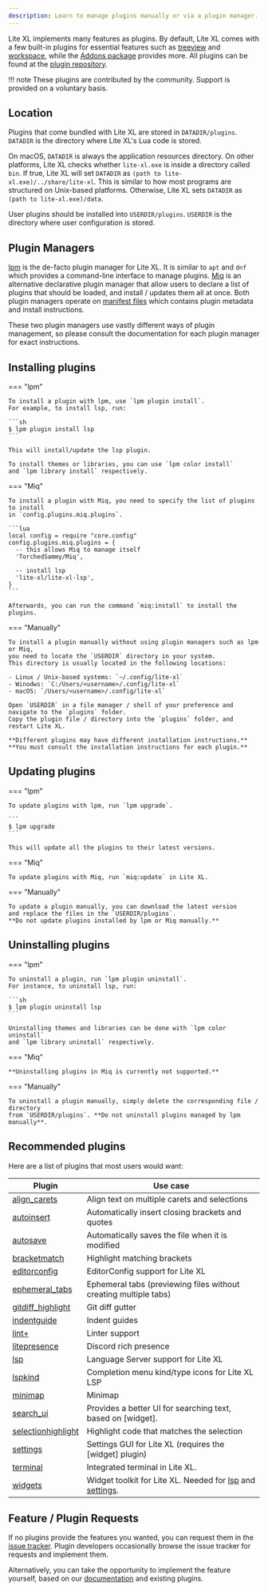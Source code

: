 ```yaml
---
description: Learn to manage plugins manually or via a plugin manager.
---
```


Lite XL implements many features as plugins.
By default, Lite XL comes with a few built-in plugins for essential features such as [treeview]
and [workspace], while the [Addons package] provides more.
All plugins can be found at the [plugin repository][lite-xl/lite-xl-plugins].

!!! note
    These plugins are contributed by the community.
    Support is provided on a voluntary basis.

## Location

Plugins that come bundled with Lite XL are stored in `DATADIR/plugins`.
`DATADIR` is the directory where Lite XL's Lua code is stored.

On macOS, `DATADIR` is always the application resources directory.
On other platforms, Lite XL checks whether `lite-xl.exe` is inside a directory called `bin`.
If true, Lite XL will set `DATADIR` as `(path to lite-xl.exe)/../share/lite-xl`.
This is similar to how most programs are structured on Unix-based platforms.
Otherwise, Lite XL sets `DATADIR` as `(path to lite-xl.exe)/data`.

User plugins should be installed into `USERDIR/plugins`.
`USERDIR` is the directory where user configuration is stored.

## Plugin Managers

[lpm] is the de-facto plugin manager for Lite XL.
It is similar to `apt` and `dnf` which provides a command-line interface to manage plugins.
[Miq] is an alternative declarative plugin manager that allow users to declare a list of plugins
that should be loaded, and install / updates them all at once.
Both plugin managers operate on [manifest files] which contains plugin metadata and install instructions.

These two plugin managers use vastly different ways of plugin management, 
so please consult the documentation for each plugin manager for exact instructions.

## Installing plugins

=== "lpm"

    To install a plugin with lpm, use `lpm plugin install`.
    For example, to install lsp, run:

    ```sh
    $ lpm plugin install lsp
    ```

    This will install/update the lsp plugin.

    To install themes or libraries, you can use `lpm color install`
    and `lpm library install` respectively.

=== "Miq"

    To install a plugin with Miq, you need to specify the list of plugins to install
    in `config.plugins.miq.plugins`.

    ```lua
    local config = require "core.config"
    config.plugins.miq.plugins = {
      -- this allows Miq to manage itself
      'TorchedSammy/Miq',

      -- install lsp
      'lite-xl/lite-xl-lsp',
    }
    ```

    Afterwards, you can run the command `miq:install` to install the plugins.

=== "Manually"

    To install a plugin manually without using plugin managers such as lpm or Miq,
    you need to locate the `USERDIR` directory in your system.
    This directory is usually located in the following locations:
    
    - Linux / Unix-based systems: `~/.config/lite-xl`
    - Winodws: `C:/Users/<username>/.config/lite-xl`
    - macOS: `/Users/<username>/.config/lite-xl`

    Open `USERDIR` in a file manager / shell of your preference and navigate to the `plugins` folder.
    Copy the plugin file / directory into the `plugins` folder, and restart Lite XL.

    **Different plugins may have different installation instructions.**
    **You must consult the installation instructions for each plugin.**

## Updating plugins

=== "lpm"

    To update plugins with lpm, run `lpm upgrade`.

    ```
    $ lpm upgrade
    ```

    This will update all the plugins to their latest versions.

=== "Miq"

    To update plugins with Miq, run `miq:update` in Lite XL.

=== "Manually"

    To update a plugin manually, you can download the latest version
    and replace the files in the `USERDIR/plugins`.
    **Do not update plugins installed by lpm or Miq manually.**

## Uninstalling plugins

=== "lpm"

    To uninstall a plugin, run `lpm plugin uninstall`.
    For instance, to uninstall lsp, run:

    ```sh
    $ lpm plugin uninstall lsp
    ```

    Uninstalling themes and libraries can be done with `lpm color uninstall`
    and `lpm library uninstall` respectively.

=== "Miq"

    **Uninstalling plugins in Miq is currently not supported.**

=== "Manually"

    To uninstall a plugin manually, simply delete the corresponding file / directory
    from `USERDIR/plugins`. **Do not uninstall plugins managed by lpm manually**.

## Recommended plugins

Here are a list of plugins that most users would want:

| Plugin               | Use case
| ------               | --------
| [align_carets]       | Align text on multiple carets and selections
| [autoinsert]         | Automatically insert closing brackets and quotes
| [autosave]           | Automatically saves the file when it is modified
| [bracketmatch]       | Highlight matching brackets
| [editorconfig]       | EditorConfig support for Lite XL
| [ephemeral_tabs]     | Ephemeral tabs (previewing files without creating multiple tabs)
| [gitdiff_highlight]  | Git diff gutter
| [indentguide]        | Indent guides
| [lint+]              | Linter support
| [litepresence]       | Discord rich presence
| [lsp]                | Language Server support for Lite XL
| [lspkind]            | Completion menu kind/type icons for Lite XL LSP
| [minimap]            | Minimap
| [search_ui]          | Provides a better UI for searching text, based on [widget].
| [selectionhighlight] | Highlight code that matches the selection
| [settings]           | Settings GUI for Lite XL (requires the [widget] plugin)
| [terminal]           | Integrated terminal in Lite XL.
| [widgets]            | Widget toolkit for Lite XL. Needed for [lsp] and [settings].

## Feature / Plugin Requests

If no plugins provide the features you wanted, you can request them in the [issue tracker].
Plugin developers occasionally browse the issue tracker for requests and implement them.

Alternatively, you can take the opportunity to implement the feature yourself,
based on our [documentation] and existing plugins.


[treeview]:                https://github.com/lite-xl/lite-xl/blob/master/data/plugins/treeview.lua
[workspace]:               https://github.com/lite-xl/lite-xl/blob/master/data/plugins/workspace.lua
[Addons package]:          ../setup/getting-started.md#base-and-addons-packages
[lite-xl/lite-xl-plugins]: https://github.com/lite-xl/lite-xl-plugins
[lpm]:                     https://github.com/lite-xl/lite-xl-plugin-manager
[Miq]:                     https://github.com/TorchedSammy/Miq
[manifest files]:          https://github.com/lite-xl/lite-xl-plugin-manager/blob/master/SPEC.md
[align_carets]:            https://github.com/lite-xl/lite-xl-plugins/blob/master/plugins/align_carets.lua?raw=1
[autoinsert]:              https://github.com/lite-xl/lite-xl-plugins/blob/master/plugins/autoinsert.lua?raw=1
[autosave]:                https://github.com/lite-xl/lite-xl-plugins/blob/master/plugins/autosave.lua?raw=1
[bracketmatch]:            https://github.com/lite-xl/lite-xl-plugins/blob/master/plugins/bracketmatch.lua?raw=1
[editorconfig]:            https://github.com/lite-xl/lite-xl-plugins/blob/master/plugins/editorconfig
[ephemeral_tabs]:          https://github.com/lite-xl/lite-xl-plugins/blob/master/plugins/ephemeral_tabs.lua?raw=1
[gitdiff_highlight]:       https://github.com/vincens2005/lite-xl-gitdiff-highlight
[indentguide]:             https://github.com/lite-xl/lite-xl-plugins/blob/master/plugins/indentguide.lua?raw=1
[lint+]:                   https://github.com/liquid600pgm/lintplus
[litepresence]:            https://github.com/TorchedSammy/Litepresence
[lsp]:                     https://github.com/lite-xl/lite-xl-lsp
[lspkind]:                 https://github.com/TorchedSammy/lite-xl-lspkind
[minimap]:                 https://github.com/lite-xl/lite-xl-plugins/blob/master/plugins/minimap.lua?raw=1
[search_ui]:               https://github.com/lite-xl/lite-xl-plugins/blob/master/plugins/search_ui.lua?raw=1
[selectionhighlight]:      https://github.com/lite-xl/lite-xl-plugins/blob/master/plugins/selectionhighlight.lua?raw=1
[settings]:                https://github.com/lite-xl/lite-xl-plugins/blob/master/plugins/settings.lua?raw=1
[terminal]:                https://github.com/adamharrison/lite-xl-terminal.git
[widgets]:                 https://github.com/lite-xl/lite-xl-widgets
[issue tracker]:           https://github.com/lite-xl/lite-xl-plugins/issues
[documentation]:           ../developer-guide/index.md
